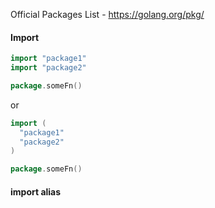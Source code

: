 
Official Packages List - https://golang.org/pkg/

#### Import
```go
import "package1"
import "package2"

package.someFn()
```
or
```go
import (
  "package1"
  "package2"
)

package.someFn()
```
#### import alias

